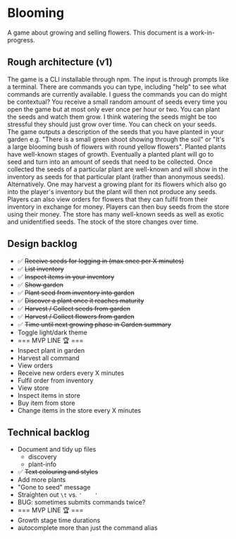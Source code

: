 # Blooming

A game about growing and selling flowers. This document is a work-in-progress.

## Rough architecture (v1)

The game is a CLI installable through npm. The input is through prompts like a terminal. There are commands you can type, including "help" to see what commands are currently available. I guess the commands you can do might be contextual? You receive a small random amount of seeds every time you open the game but at most only ever once per hour or two. You can plant the seeds and watch them grow. I think watering the seeds might be too stressful they should just grow over time. You can check on your seeds. The game outputs a description of the seeds that you have planted in your garden e.g. "There is a small green shoot showing through the soil" or "It's a large blooming bush of flowers with round yellow flowers". Planted plants have well-known stages of growth. Eventually a planted plant will go to seed and turn into an amount of seeds that need to be collected. Once collected the seeds of a particular plant are well-known and will show in the inventory as seeds for that particular plant (rather than anonymous seeds). Alternatively. One may harvest a growing plant for its flowers which also go into the player's inventory but the plant will then not produce any seeds. Players can also view orders for flowers that they can fulfil from their inventory in exchange for money. Players can then buy seeds from the store using their money. The store has many well-known seeds as well as exotic and unidentified seeds. The stock of the store changes over time.

## Design backlog
 * ✅ ~~Receive seeds for logging in (max once per X minutes)~~
 * ✅ ~~List inventory~~
 * ✅ ~~Inspect items in your inventory~~
 * ✅ ~~Show garden~~
 * ✅ ~~Plant seed from inventory into garden~~
 * ✅ ~~Discover a plant once it reaches maturity~~
 * ✅ ~~Harvest / Collect seeds from garden~~
 * ✅ ~~Harvest / Collect flowers from garden~~
 * ✅ ~~Time until next growing phase in Garden summary~~
 * Toggle light/dark theme
 * === MVP LINE 🏆 ===
 * Inspect plant in garden
 * Harvest all command
 * View orders
 * Receive new orders every X minutes
 * Fulfil order from inventory
 * View store
 * Inspect items in store
 * Buy item from store
 * Change items in the store every X minutes

## Technical backlog
 * Document and tidy up files
      * discovery
      * plant-info
 * ✅ ~~Text colouring and styles~~
 * Add more plants
 * "Gone to seed" message
 * Straighten out `\t` vs. `'    '`
 * BUG: sometimes submits commands twice?
 * === MVP LINE 🏆 ===
 * Growth stage time durations
 * autocomplete more than just the command alias
